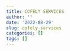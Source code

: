 ```yaml
---
title: COFELY SERVICES
author: ''
date: '2022-08-29'
slug: cofely_services
categories: []
tags: []
---
```

